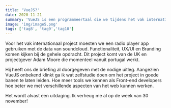 ```yaml
---
title: 'VueJS?'
date: 2020-11-21
summary: 'VueJS is een programmeertaal die we tijdens het vak internationaal project 6 gaan gebruiken.'
image: 'img/image5.png'
tags: ['tag8', 'tag9','tag10']
---
```


Voor het vak internationaal project moesten we een radio player app gebruiken met de data van soundcloud. Functionaliteit, UX/UI en Branding komen kijken bij de gehele opdracht.
Dit project komt van de UK en projectgever Adam Moore die momenteel vanuit portugal werkt.

Hij heeft ons de briefing al doorgegeven met de nodige uitleg. Aangezien VueJS onbekend klinkt ga ik wat zelfstudie doen om het project in goede banen te laten leiden. Hoe meer tools we kennen als Front-end developers hoe beter we met verschillende aspecten van het web kunnen werken.

Het wordt alvast een uitdaging. Ik verheug me al op de week van 30 november!
